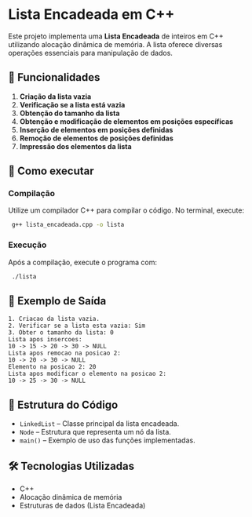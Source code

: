 # Lista Encadeada em C++

Este projeto implementa uma **Lista Encadeada** de inteiros em C++ utilizando alocação dinâmica de memória. A lista oferece diversas operações essenciais para manipulação de dados.

## 📌 Funcionalidades
1. **Criação da lista vazia**
2. **Verificação se a lista está vazia**
3. **Obtenção do tamanho da lista**
4. **Obtenção e modificação de elementos em posições específicas**
5. **Inserção de elementos em posições definidas**
6. **Remoção de elementos de posições definidas**
7. **Impressão dos elementos da lista**

## 🚀 Como executar
### Compilação
Utilize um compilador C++ para compilar o código. No terminal, execute:
```sh
 g++ lista_encadeada.cpp -o lista
```

### Execução
Após a compilação, execute o programa com:
```sh
 ./lista
```

## 📝 Exemplo de Saída
```
1. Criacao da lista vazia.
2. Verificar se a lista esta vazia: Sim
3. Obter o tamanho da lista: 0
Lista apos insercoes:
10 -> 15 -> 20 -> 30 -> NULL
Lista apos remocao na posicao 2:
10 -> 20 -> 30 -> NULL
Elemento na posicao 2: 20
Lista apos modificar o elemento na posicao 2:
10 -> 25 -> 30 -> NULL
```

## 📂 Estrutura do Código
- `LinkedList` – Classe principal da lista encadeada.
- `Node` – Estrutura que representa um nó da lista.
- `main()` – Exemplo de uso das funções implementadas.

## 🛠️ Tecnologias Utilizadas
- C++
- Alocação dinâmica de memória
- Estruturas de dados (Lista Encadeada)



